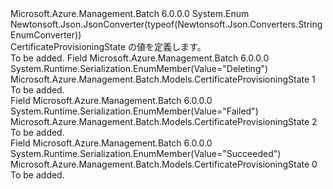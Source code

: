 <Type Name="CertificateProvisioningState" FullName="Microsoft.Azure.Management.Batch.Models.CertificateProvisioningState">
  <TypeSignature Language="C#" Value="public enum CertificateProvisioningState" />
  <TypeSignature Language="ILAsm" Value=".class public auto ansi sealed CertificateProvisioningState extends System.Enum" />
  <TypeSignature Language="DocId" Value="T:Microsoft.Azure.Management.Batch.Models.CertificateProvisioningState" />
  <TypeSignature Language="VB.NET" Value="Public Enum CertificateProvisioningState" />
  <TypeSignature Language="F#" Value="type CertificateProvisioningState = " />
  <AssemblyInfo>
    <AssemblyName>Microsoft.Azure.Management.Batch</AssemblyName>
    <AssemblyVersion>6.0.0.0</AssemblyVersion>
  </AssemblyInfo>
  <Base>
    <BaseTypeName>System.Enum</BaseTypeName>
  </Base>
  <Attributes>
    <Attribute>
      <AttributeName>Newtonsoft.Json.JsonConverter(typeof(Newtonsoft.Json.Converters.StringEnumConverter))</AttributeName>
    </Attribute>
  </Attributes>
  <Docs>
    <summary>
            CertificateProvisioningState の値を定義します。
            </summary>
    <remarks>To be added.</remarks>
  </Docs>
  <Members>
    <Member MemberName="Deleting">
      <MemberSignature Language="C#" Value="Deleting" />
      <MemberSignature Language="ILAsm" Value=".field public static literal valuetype Microsoft.Azure.Management.Batch.Models.CertificateProvisioningState Deleting = int32(1)" />
      <MemberSignature Language="DocId" Value="F:Microsoft.Azure.Management.Batch.Models.CertificateProvisioningState.Deleting" />
      <MemberSignature Language="VB.NET" Value="Deleting" />
      <MemberSignature Language="F#" Value="Deleting = 1" Usage="Microsoft.Azure.Management.Batch.Models.CertificateProvisioningState.Deleting" />
      <MemberType>Field</MemberType>
      <AssemblyInfo>
        <AssemblyName>Microsoft.Azure.Management.Batch</AssemblyName>
        <AssemblyVersion>6.0.0.0</AssemblyVersion>
      </AssemblyInfo>
      <Attributes>
        <Attribute>
          <AttributeName>System.Runtime.Serialization.EnumMember(Value="Deleting")</AttributeName>
        </Attribute>
      </Attributes>
      <ReturnValue>
        <ReturnType>Microsoft.Azure.Management.Batch.Models.CertificateProvisioningState</ReturnType>
      </ReturnValue>
      <MemberValue>1</MemberValue>
      <Docs>
        <summary>To be added.</summary>
      </Docs>
    </Member>
    <Member MemberName="Failed">
      <MemberSignature Language="C#" Value="Failed" />
      <MemberSignature Language="ILAsm" Value=".field public static literal valuetype Microsoft.Azure.Management.Batch.Models.CertificateProvisioningState Failed = int32(2)" />
      <MemberSignature Language="DocId" Value="F:Microsoft.Azure.Management.Batch.Models.CertificateProvisioningState.Failed" />
      <MemberSignature Language="VB.NET" Value="Failed" />
      <MemberSignature Language="F#" Value="Failed = 2" Usage="Microsoft.Azure.Management.Batch.Models.CertificateProvisioningState.Failed" />
      <MemberType>Field</MemberType>
      <AssemblyInfo>
        <AssemblyName>Microsoft.Azure.Management.Batch</AssemblyName>
        <AssemblyVersion>6.0.0.0</AssemblyVersion>
      </AssemblyInfo>
      <Attributes>
        <Attribute>
          <AttributeName>System.Runtime.Serialization.EnumMember(Value="Failed")</AttributeName>
        </Attribute>
      </Attributes>
      <ReturnValue>
        <ReturnType>Microsoft.Azure.Management.Batch.Models.CertificateProvisioningState</ReturnType>
      </ReturnValue>
      <MemberValue>2</MemberValue>
      <Docs>
        <summary>To be added.</summary>
      </Docs>
    </Member>
    <Member MemberName="Succeeded">
      <MemberSignature Language="C#" Value="Succeeded" />
      <MemberSignature Language="ILAsm" Value=".field public static literal valuetype Microsoft.Azure.Management.Batch.Models.CertificateProvisioningState Succeeded = int32(0)" />
      <MemberSignature Language="DocId" Value="F:Microsoft.Azure.Management.Batch.Models.CertificateProvisioningState.Succeeded" />
      <MemberSignature Language="VB.NET" Value="Succeeded" />
      <MemberSignature Language="F#" Value="Succeeded = 0" Usage="Microsoft.Azure.Management.Batch.Models.CertificateProvisioningState.Succeeded" />
      <MemberType>Field</MemberType>
      <AssemblyInfo>
        <AssemblyName>Microsoft.Azure.Management.Batch</AssemblyName>
        <AssemblyVersion>6.0.0.0</AssemblyVersion>
      </AssemblyInfo>
      <Attributes>
        <Attribute>
          <AttributeName>System.Runtime.Serialization.EnumMember(Value="Succeeded")</AttributeName>
        </Attribute>
      </Attributes>
      <ReturnValue>
        <ReturnType>Microsoft.Azure.Management.Batch.Models.CertificateProvisioningState</ReturnType>
      </ReturnValue>
      <MemberValue>0</MemberValue>
      <Docs>
        <summary>To be added.</summary>
      </Docs>
    </Member>
  </Members>
</Type>